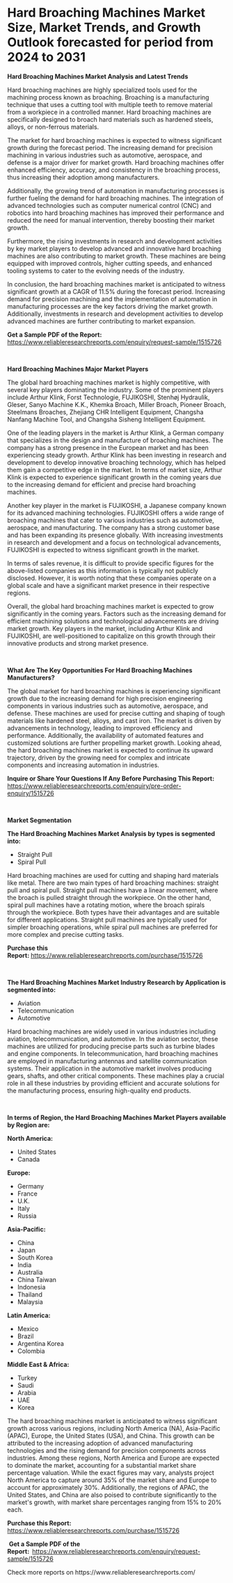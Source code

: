 <p><h1>Hard Broaching Machines Market Size, Market Trends, and Growth Outlook forecasted for period from 2024 to 2031</h1></p><p><strong>Hard Broaching Machines Market Analysis and Latest Trends</strong></p>
<p><p>Hard broaching machines are highly specialized tools used for the machining process known as broaching. Broaching is a manufacturing technique that uses a cutting tool with multiple teeth to remove material from a workpiece in a controlled manner. Hard broaching machines are specifically designed to broach hard materials such as hardened steels, alloys, or non-ferrous materials.</p><p>The market for hard broaching machines is expected to witness significant growth during the forecast period. The increasing demand for precision machining in various industries such as automotive, aerospace, and defense is a major driver for market growth. Hard broaching machines offer enhanced efficiency, accuracy, and consistency in the broaching process, thus increasing their adoption among manufacturers.</p><p>Additionally, the growing trend of automation in manufacturing processes is further fueling the demand for hard broaching machines. The integration of advanced technologies such as computer numerical control (CNC) and robotics into hard broaching machines has improved their performance and reduced the need for manual intervention, thereby boosting their market growth.</p><p>Furthermore, the rising investments in research and development activities by key market players to develop advanced and innovative hard broaching machines are also contributing to market growth. These machines are being equipped with improved controls, higher cutting speeds, and enhanced tooling systems to cater to the evolving needs of the industry.</p><p>In conclusion, the hard broaching machines market is anticipated to witness significant growth at a CAGR of 11.5% during the forecast period. Increasing demand for precision machining and the implementation of automation in manufacturing processes are the key factors driving the market growth. Additionally, investments in research and development activities to develop advanced machines are further contributing to market expansion.</p></p>
<p><strong>Get a Sample PDF of the Report:&nbsp;</strong> <a href="https://www.reliableresearchreports.com/enquiry/request-sample/1515726">https://www.reliableresearchreports.com/enquiry/request-sample/1515726</a></p>
<p>&nbsp;</p>
<p><strong>Hard Broaching Machines Major Market Players</strong></p>
<p><p>The global hard broaching machines market is highly competitive, with several key players dominating the industry. Some of the prominent players include Arthur Klink, Forst Technologie, FUJIKOSHI, Stenhøj Hydraulik, Gleser, Sanyo Machine K.K., Khemka Broach, Miller Broach, Pioneer Broach, Steelmans Broaches, Zhejiang CHR Intelligent Equipment, Changsha Nanfang Machine Tool, and Changsha Sisheng Intelligent Equipment.</p><p>One of the leading players in the market is Arthur Klink, a German company that specializes in the design and manufacture of broaching machines. The company has a strong presence in the European market and has been experiencing steady growth. Arthur Klink has been investing in research and development to develop innovative broaching technology, which has helped them gain a competitive edge in the market. In terms of market size, Arthur Klink is expected to experience significant growth in the coming years due to the increasing demand for efficient and precise hard broaching machines.</p><p>Another key player in the market is FUJIKOSHI, a Japanese company known for its advanced machining technologies. FUJIKOSHI offers a wide range of broaching machines that cater to various industries such as automotive, aerospace, and manufacturing. The company has a strong customer base and has been expanding its presence globally. With increasing investments in research and development and a focus on technological advancements, FUJIKOSHI is expected to witness significant growth in the market.</p><p>In terms of sales revenue, it is difficult to provide specific figures for the above-listed companies as this information is typically not publicly disclosed. However, it is worth noting that these companies operate on a global scale and have a significant market presence in their respective regions.</p><p>Overall, the global hard broaching machines market is expected to grow significantly in the coming years. Factors such as the increasing demand for efficient machining solutions and technological advancements are driving market growth. Key players in the market, including Arthur Klink and FUJIKOSHI, are well-positioned to capitalize on this growth through their innovative products and strong market presence.</p></p>
<p>&nbsp;</p>
<p><strong>What Are The Key Opportunities For Hard Broaching Machines Manufacturers?</strong></p>
<p><p>The global market for hard broaching machines is experiencing significant growth due to the increasing demand for high precision engineering components in various industries such as automotive, aerospace, and defense. These machines are used for precise cutting and shaping of tough materials like hardened steel, alloys, and cast iron. The market is driven by advancements in technology, leading to improved efficiency and performance. Additionally, the availability of automated features and customized solutions are further propelling market growth. Looking ahead, the hard broaching machines market is expected to continue its upward trajectory, driven by the growing need for complex and intricate components and increasing automation in industries.</p></p>
<p><strong>Inquire or Share Your Questions If Any Before Purchasing This Report:</strong> <a href="https://www.reliableresearchreports.com/enquiry/pre-order-enquiry/1515726">https://www.reliableresearchreports.com/enquiry/pre-order-enquiry/1515726</a></p>
<p>&nbsp;</p>
<p><strong>Market Segmentation</strong></p>
<p><strong>The Hard Broaching Machines Market Analysis by types is segmented into:</strong></p>
<p><ul><li>Straight Pull</li><li>Spiral Pull</li></ul></p>
<p><p>Hard broaching machines are used for cutting and shaping hard materials like metal. There are two main types of hard broaching machines: straight pull and spiral pull. Straight pull machines have a linear movement, where the broach is pulled straight through the workpiece. On the other hand, spiral pull machines have a rotating motion, where the broach spirals through the workpiece. Both types have their advantages and are suitable for different applications. Straight pull machines are typically used for simpler broaching operations, while spiral pull machines are preferred for more complex and precise cutting tasks.</p></p>
<p><strong>Purchase this Report:&nbsp;</strong><a href="https://www.reliableresearchreports.com/purchase/1515726">https://www.reliableresearchreports.com/purchase/1515726</a></p>
<p>&nbsp;</p>
<p><strong>The Hard Broaching Machines Market Industry Research by Application is segmented into:</strong></p>
<p><ul><li>Aviation</li><li>Telecommunication</li><li>Automotive</li></ul></p>
<p><p>Hard broaching machines are widely used in various industries including aviation, telecommunication, and automotive. In the aviation sector, these machines are utilized for producing precise parts such as turbine blades and engine components. In telecommunication, hard broaching machines are employed in manufacturing antennas and satellite communication systems. Their application in the automotive market involves producing gears, shafts, and other critical components. These machines play a crucial role in all these industries by providing efficient and accurate solutions for the manufacturing process, ensuring high-quality end products.</p></p>
<p>&nbsp;</p>
<p><strong>In terms of Region, the Hard Broaching Machines Market Players available by Region are:</strong></p>
<p>
    <p> <strong> North America: </strong>
        <ul>
            <li>United States</li>
            <li>Canada</li>
        </ul>
        </p> 
    <p> <strong> Europe: </strong>
        <ul>
            <li>Germany</li>
            <li>France</li>
            <li>U.K.</li>
            <li>Italy</li>
            <li>Russia</li>
        </ul>
        </p> 
    <p> <strong> Asia-Pacific: </strong>
        <ul>
            <li>China</li>
            <li>Japan</li>
            <li>South Korea</li>
            <li>India</li>
            <li>Australia</li>
            <li>China Taiwan</li>
            <li>Indonesia</li>
            <li>Thailand</li>
            <li>Malaysia</li>
        </ul>
        </p> 
    <p> <strong> Latin America: </strong>
        <ul>
            <li>Mexico</li>
            <li>Brazil</li>
            <li>Argentina Korea</li>
            <li>Colombia</li>
        </ul>
        </p> 
    <p> <strong> Middle East & Africa: </strong>
        <ul>
            <li>Turkey</li>
            <li>Saudi</li>
            <li>Arabia</li>
            <li>UAE</li>
            <li>Korea</li>
        </ul>
    </p>
    </p>
<p><p>The hard broaching machines market is anticipated to witness significant growth across various regions, including North America (NA), Asia-Pacific (APAC), Europe, the United States (USA), and China. This growth can be attributed to the increasing adoption of advanced manufacturing technologies and the rising demand for precision components across industries. Among these regions, North America and Europe are expected to dominate the market, accounting for a substantial market share percentage valuation. While the exact figures may vary, analysts project North America to capture around 35% of the market share and Europe to account for approximately 30%. Additionally, the regions of APAC, the United States, and China are also poised to contribute significantly to the market's growth, with market share percentages ranging from 15% to 20% each.</p></p>
<p><strong>Purchase this Report: </strong><a href="https://www.reliableresearchreports.com/purchase/1515726">https://www.reliableresearchreports.com/purchase/1515726</a></p>
<p>&nbsp;<strong>Get a Sample PDF of the Report:&nbsp;&nbsp;</strong><a href="https://www.reliableresearchreports.com/enquiry/request-sample/1515726">https://www.reliableresearchreports.com/enquiry/request-sample/1515726</a></p>
<p><strong></strong></p>
<p>Check more reports on https://www.reliableresearchreports.com/</p>